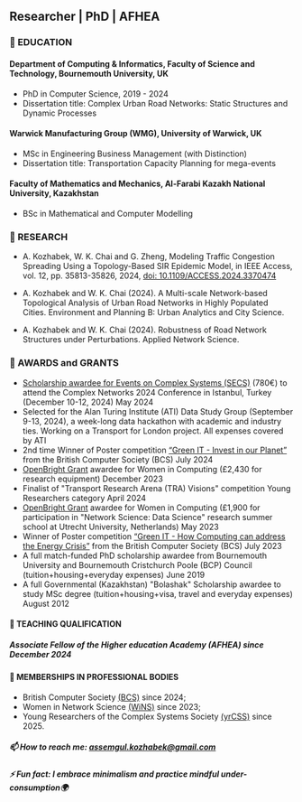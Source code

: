## Researcher | PhD | AFHEA

### 📘 EDUCATION

#### Department of Computing & Informatics, Faculty of Science and Technology, Bournemouth University, UK
- PhD in Computer Science, 2019 - 2024
- Dissertation title: Complex Urban Road Networks: Static Structures and Dynamic Processes

#### Warwick Manufacturing Group (WMG), University of Warwick, UK
- MSc in Engineering Business Management (with Distinction)
- Dissertation title: Transportation Capacity Planning for mega-events

#### Faculty of Mathematics and Mechanics, Al-Farabi Kazakh National University, Kazakhstan
- BSc in Mathematical and Computer Modelling

### 📘 RESEARCH

- A. Kozhabek, W. K. Chai and G. Zheng, Modeling Traffic Congestion Spreading Using a Topology-Based SIR Epidemic Model, in IEEE Access, vol. 12, pp. 35813-35826, 2024, <a href="https://ieeexplore.ieee.org/document/10445247">doi: 10.1109/ACCESS.2024.3370474</a> 

- A. Kozhabek and W. K. Chai (2024). A Multi-scale Network-based Topological Analysis of Urban Road Networks in Highly Populated Cities. Environment and Planning B: Urban Analytics and City Science.

- A. Kozhabek and W. K. Chai (2024). Robustness of Road Network Structures under Perturbations. Applied Network Science.

### 📘 AWARDS and GRANTS

- <a href="https://yrcss.cssociety.org/grants/secs/">Scholarship awardee for Events on Complex Systems (SECS)</a> (780€) to attend the Complex Networks 2024 Conference in Istanbul, Turkey (December 10-12, 2024) May 2024
- Selected for the Alan Turing Institute (ATI) Data Study Group (September 9-13, 2024), a week-long data hackathon with academic and industry ties. Working on a Transport for London project. All expenses covered by ATI
- 2nd time Winner of Poster competition <a href="https://www.bcs.org/membership-and-registrations/member-communities/green-it-specialist-group/competitions/greenit-2024-competition/">“Green IT - Invest in our Planet”</a> from the British Computer Society (BCS) July 2024
- <a href="https://openbright.org.uk/">OpenBright Grant</a> awardee for Women in Computing (£2,430 for research equipment) December 2023
- Finalist of "Transport Research Arena (TRA) Visions" competition Young Researchers category April 2024
- <a href="https://openbright.org.uk/">OpenBright Grant</a> awardee for Women in Computing (£1,900 for participation in "Network Science: Data Science" research summer school at Utrecht University, Netherlands) May 2023
- Winner of Poster competition <a href="https://www.bcs.org/membership-and-registrations/member-communities/green-it-specialist-group/competitions/greenit-2023-competition/">“Green IT - How Computing can address the Energy Crisis”</a> from the British Computer Society (BCS) July 2023
- A full match-funded PhD scholarship awardee from Bournemouth University and Bournemouth Cristchurch Poole (BCP) Council (tuition+housing+everyday expenses) June 2019
- A full Governmental (Kazakhstan) "Bolashak" Scholarship awardee to study MSc degree (tuition+housing+visa, travel and everyday expenses) August 2012

#### 📘 TEACHING QUALIFICATION

##### Associate Fellow of the Higher education Academy (AFHEA) since December 2024

#### 📘 MEMBERSHIPS IN PROFESSIONAL BODIES
- British Computer Society <a href="https://www.bcs.org/">(BCS)</a> since 2024;
- Women in Network Science <a href="https://sites.google.com/view/womeninnetworkscience/">(WiNS)</a> since 2023;
- Young Researchers of the Complex Systems Society <a href="https://yrcss.cssociety.org/">(yrCSS)</a> since 2025.

##### 📫 How to reach me: assemgul.kozhabek@gmail.com
##### ⚡ Fun fact: I embrace minimalism and practice mindful under-consumption🌍
